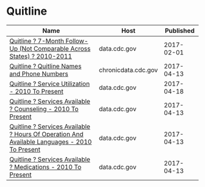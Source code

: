 # Quitline

Name | Host | Published
---- | ---- | ---------
[Quitline ? 7-Month Follow-Up (Not Comparable Across States) ? 2010-2011](../datasets/7dvv-y64a.md) | data.cdc.gov | 2017-02-01
[Quitline ? Quitline Names and Phone Numbers](../datasets/tid6-xphm.md) | chronicdata.cdc.gov | 2017-04-13
[Quitline ? Service Utilization - 2010 To Present](../datasets/equ4-92qe.md) | data.cdc.gov | 2017-04-18
[Quitline ? Services Available ? Counseling - 2010 To Present](../datasets/66cx-b9a4.md) | data.cdc.gov | 2017-04-13
[Quitline ? Services Available ? Hours Of Operation And Available Languages - 2010 To Present](../datasets/vtt8-av2v.md) | data.cdc.gov | 2017-04-13
[Quitline ? Services Available ? Medications - 2010 To Present](../datasets/tbyb-bvjd.md) | data.cdc.gov | 2017-04-13

